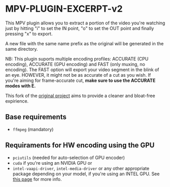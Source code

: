 # MPV-PLUGIN-EXCERPT-v2

This MPV plugin allows you to extract a portion of the video you're watching just by hitting "i" to set the IN point, "o" to set the OUT point and finally pressing "x" to export.

A new file with the same name prefix as the original will be generated in the same directory.

NB: This plugin suports multiple encoding profiles: ACCURATE (CPU encoding), ACCURATE (GPU encoding) and FAST (only muxing, no encoding). The FAST option will export your video segment in the blink of an eye. HOWEVER, it might not be as accurate of a cut as you wish. If you're aiming for frame-accurate cut, **make sure to use the ACCURATE modes with E.**

This fork of the [original project](https://github.com/lvml/mpv-plugin-excerpt) aims to provide a cleaner and bloat-free expirience. 

## Base requirements

- `ffmpeg` (mandatory)


## Requiraments for HW encoding using the GPU

- `pciutils` (needed for auto-selection of GPU encoder)
- `cuda` if you're using an NVIDIA GPU or
- `intel-vaapi-driver`, `intel-media-driver` or any other appropriate package depending on your model, if you're using an INTEL GPU. See [this page](https://wiki.archlinux.org/title/Hardware_video_acceleration) for more info.
